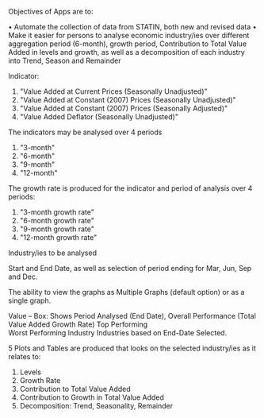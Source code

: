 Objectives of Apps are to: 

•	Automate the collection of data from STATIN, both new and revised data
•	Make it easier for persons to analyse economic industry/ies over different aggregation period (6-month), growth period, Contribution to Total Value Added in levels and growth, as well as a decomposition of each industry into Trend, Season and Remainder


Indicator:  

1.	"Value Added at Current Prices (Seasonally Unadjusted)"        
2.	"Value Added at Constant (2007) Prices (Seasonally Unadjusted)"
3.	"Value Added at Constant (2007) Prices (Seasonally Adjusted)"  
4.	"Value Added Deflator (Seasonally Unadjusted)" 

The indicators may be analysed over 4 periods
1.	"3-month"
2.	"6-month"  
3.	"9-month" 
4.	"12-month"

The growth rate is produced for the indicator and period of analysis over 4 periods:
1.	"3-month growth rate"
2.	"6-month growth rate"  
3.	"9-month growth rate" 
4.	"12-month growth rate"

Industry/ies to be analysed

Start and End Date, as well as selection of period ending for Mar, Jun, Sep and Dec.

The ability to view the graphs as Multiple Graphs (default option) or as a single graph.

Value – Box: Shows Period Analysed (End Date),
 Overall Performance (Total Value Added Growth Rate)
Top Performing  
Worst Performing Industry Industries based on End-Date Selected.

5 Plots and Tables are produced that looks on the selected industry/ies as it relates to:

1.	Levels
2.	Growth Rate
3.	Contribution to Total Value Added
4.	Contribution to Growth in Total Value Added
5.	Decomposition: Trend, Seasonality, Remainder

